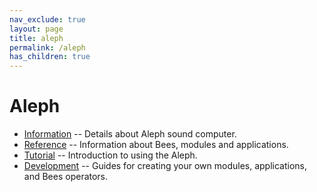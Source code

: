 ```yaml
---
nav_exclude: true
layout: page
title: aleph
permalink: /aleph
has_children: true
---
```


# Aleph

* [Information](/aleph) -- Details about Aleph sound computer.
* [Reference](/docs/aleph/reference) -- Information about Bees, modules and applications.
* [Tutorial](/docs/aleph/tutorial-0) -- Introduction to using the Aleph.
* [Development](/docs/aleph/dev) -- Guides for creating your own modules, applications, and Bees operators.
